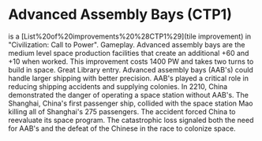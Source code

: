 # Advanced Assembly Bays (CTP1)

 is a [List%20of%20improvements%20%28CTP1%29](tile improvement) in "Civilization: Call to Power".
Gameplay.
Advanced assembly bays are the medium level space production facilities that create an additional +60 and +10 when worked. This improvement costs 1400 PW and takes two turns to build in space.
Great Library entry.
Advanced assembly bays (AAB's) could handle larger shipping with better precision. AAB's played a critical role in reducing shipping accidents and supplying colonies. In 2210, China demonstrated the danger of operating a space station without AAB's. The Shanghai, China's first passenger ship, collided with the space station Mao killing all of Shanghai's 275 passengers. The accident forced China to reevaluate its space program. The catastrophic loss signaled both the need for AAB's and the defeat of the Chinese in the race to colonize space.